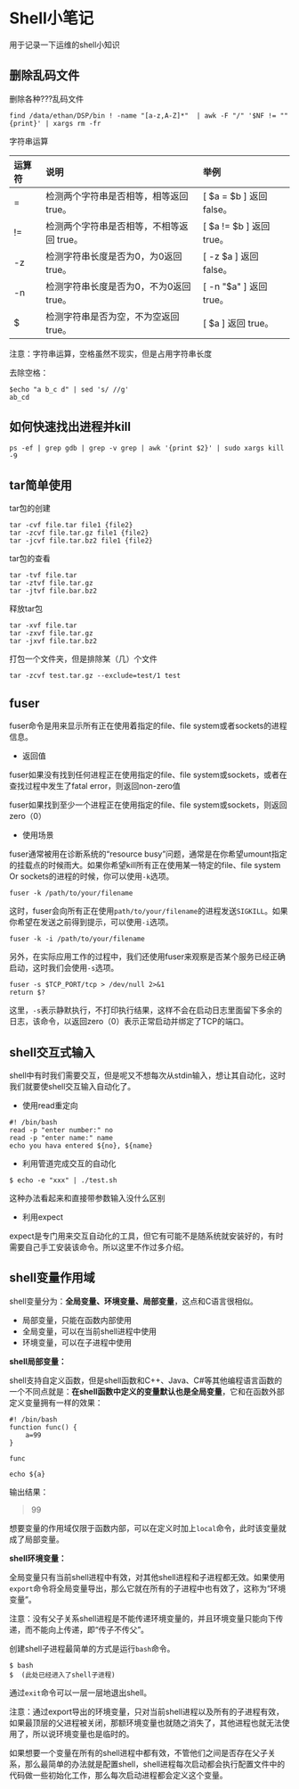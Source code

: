 # Shell小笔记

用于记录一下运维的shell小知识



## 删除乱码文件

删除各种???乱码文件

```shell
find /data/ethan/DSP/bin ! -name "[a-z,A-Z]*"  | awk -F "/" '$NF != ""{print}' | xargs rm -fr
```

字符串运算

| 运算符 | 说明                                      | 举例                     |
| :----- | :---------------------------------------- | :----------------------- |
| =      | 检测两个字符串是否相等，相等返回 true。   | [ $a = $b ] 返回 false。 |
| !=     | 检测两个字符串是否相等，不相等返回 true。 | [ $a != $b ] 返回 true。 |
| -z     | 检测字符串长度是否为0，为0返回 true。     | [ -z $a ] 返回 false。   |
| -n     | 检测字符串长度是否为0，不为0返回 true。   | [ -n "$a" ] 返回 true。  |
| $      | 检测字符串是否为空，不为空返回 true。     | [ $a ] 返回 true。       |

注意：字符串运算，空格虽然不现实，但是占用字符串长度

去除空格：

```shell
$echo "a b_c d" | sed 's/ //g'
ab_cd
```



## 如何快速找出进程并kill

```shell
ps -ef | grep gdb | grep -v grep | awk '{print $2}' | sudo xargs kill -9 
```



## tar简单使用

tar包的创建

```shell
tar -cvf file.tar file1 {file2}
tar -zcvf file.tar.gz file1 {file2}
tar -jcvf file.tar.bz2 file1 {file2}
```

tar包的查看

```shell
tar -tvf file.tar
tar -ztvf file.tar.gz
tar -jtvf file.bar.bz2
```

释放tar包

```shell
tar -xvf file.tar
tar -zxvf file.tar.gz
tar -jxvf file.tar.bz2
```

打包一个文件夹，但是排除某（几）个文件

```shell
tar -zcvf test.tar.gz --exclude=test/1 test
```



## fuser

fuser命令是用来显示所有正在使用着指定的file、file system或者sockets的进程信息。

- 返回值

fuser如果没有找到任何进程正在使用指定的file、file system或sockets，或者在查找过程中发生了fatal error，则返回non-zero值

fuser如果找到至少一个进程正在使用指定的file、file system或sockets，则返回zero（0）

- 使用场景

fuser通常被用在诊断系统的“resource busy”问题，通常是在你希望umount指定的挂载点的时候雨大。如果你希望kill所有正在使用某一特定的file、file system Or sockets的进程的时候，你可以使用`-k`选项。

```shell
fuser -k /path/to/your/filename
```

这时，fuser会向所有正在使用`path/to/your/filename`的进程发送`SIGKILL`。如果你希望在发送之前得到提示，可以使用`-i`选项。

```shell
fuser -k -i /path/to/your/filename
```

另外，在实际应用工作的过程中，我们还使用fuser来观察是否某个服务已经正确启动，这时我们会使用`-s`选项。

```shell
fuser -s $TCP_PORT/tcp > /dev/null 2>&1
return $?
```

这里，`-s`表示静默执行，不打印执行结果，这样不会在启动日志里面留下多余的日志，该命令，以返回zero（0）表示正常启动并绑定了TCP的端口。



## shell交互式输入

shell中有时我们需要交互，但是呢又不想每次从stdin输入，想让其自动化，这时我们就要使shell交互输入自动化了。

- 使用read重定向

```shell
#! /bin/bash
read -p "enter number:" no
read -p "enter name:" name
echo you hava entered ${no}, ${name}
```

- 利用管道完成交互的自动化

```shell
$ echo -e "xxx" | ./test.sh
```

这种办法看起来和直接带参数输入没什么区别

- 利用expect

expect是专门用来交互自动化的工具，但它有可能不是随系统就安装好的，有时需要自己手工安装该命令。所以这里不作过多介绍。



## shell变量作用域

shell变量分为：**全局变量、环境变量、局部变量**，这点和C语言很相似。

- 局部变量，只能在函数内部使用
- 全局变量，可以在当前shell进程中使用
- 环境变量，可以在子进程中使用

**shell局部变量：**

shell支持自定义函数，但是shell函数和C++、Java、C#等其他编程语言函数的一个不同点就是：**在shell函数中定义的变量默认也是全局变量**，它和在函数外部定义变量拥有一样的效果：

```shell
#! /bin/bash
function func() {
	a=99
}

func

echo ${a}
```

输出结果：

> 99

想要变量的作用域仅限于函数内部，可以在定义时加上`local`命令，此时该变量就成了局部变量。

**shell环境变量：**

全局变量只有当前shell进程中有效，对其他shell进程和子进程都无效。如果使用`export`命令将全局变量导出，那么它就在所有的子进程中也有效了，这称为“环境变量”。

注意：没有父子关系shell进程是不能传递环境变量的，并且环境变量只能向下传递，而不能向上传递，即“传子不传父”。

创建shell子进程最简单的方式是运行`bash`命令。

```shell
$ bash
$  (此处已经进入了shell子进程)
```

通过`exit`命令可以一层一层地退出shell。

注意：通过export导出的环境变量，只对当前shell进程以及所有的子进程有效，如果最顶层的父进程被关闭，那额环境变量也就随之消失了，其他进程也就无法使用了，所以说环境变量也是临时的。

如果想要一个变量在所有的shell进程中都有效，不管他们之间是否存在父子关系，那么最简单的办法就是配置shell，shell进程每次启动都会执行配置文件中的代码做一些初始化工作，那么每次启动进程都会定义这个变量。


